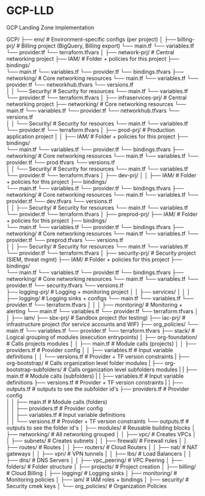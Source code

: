 # GCP-LLD
GCP Landing Zone Implementation


GCP/
├── env/                                  # Environment-specific configs (per project)
│   ├── billing-prj/                      # Billing project (BigQuery, Billing export)
        └── main.tf
        └── variables.tf
        └── provider.tf
        └── terraform.tfvars
│   ├── network-prj/                      # Central networking project
        ├── IAM/                          # Folder + policies for this project
            ├── bindings/            
                └── main.tf
                └── variables.tf
                └── provider.tf
                └── bindings.tfvars
        ├── networking/                   # Core networking resources
            └── main.tf
            └── variables.tf
            └── provider.tf
            └── networkhub.tfvars
            └── versions.tf                        
│   │   └── Security/                     # Security for resources
            └── main.tf
            └── variables.tf
            └── provider.tf
            └── terraform.tfvars
│   ├── infraservices-prj/                # Central networking project
        ├── networking/                   # Core networking resources
            └── main.tf
            └── variables.tf
            └── provider.tf
            └── networkhub.tfvars
            └── versions.tf                        
│   │   └── Security/                     # Security for resources
            └── main.tf
            └── variables.tf
            └── provider.tf
            └── terraform.tfvars
│   ├── prod-prj/                         # Production application project
│   │   ├── IAM/                          # Folder + policies for this project
            ├── bindings/            
                └── main.tf
                └── variables.tf
                └── provider.tf
                └── bindings.tfvars
        ├── networking/                   # Core networking resources
            └── main.tf
            └── variables.tf
            └── provider.tf
            └── prod.tfvars
            └── versions.tf                        
│   │   └── Security/                     # Security for resources
            └── main.tf
            └── variables.tf
            └── provider.tf
            └── terraform.tfvars
│   ├── dev-prj/
│   │   ├── IAM/                          # Folder + policies for this project
            ├── bindings/            
                └── main.tf
                └── variables.tf
                └── provider.tf
                └── bindings.tfvars
        ├── networking/                   # Core networking resources
            └── main.tf
            └── variables.tf
            └── provider.tf
            └── dev.tfvars
            └── versions.tf                        
│   │   ├── Security/                     # Security for resources
            └── main.tf
            └── variables.tf
            └── provider.tf
            └── terraform.tfvars
│   ├── preprod-prj/
        ├── IAM/                          # Folder + policies for this project
            ├── bindings/            
                └── main.tf
                └── variables.tf
                └── provider.tf
                └── bindings.tfvars
        ├── networking/                   # Core networking resources
            └── main.tf
            └── variables.tf
            └── provider.tf
            └── preprod.tfvars
            └── versions.tf                        
│   │   ├── Security/                     # Security for resources
            └── main.tf
            └── variables.tf
            └── provider.tf
            └── terraform.tfvars
│   ├── security-prj/                     # Security project (SIEM, threat mgmt)
        ├── IAM/                          # Folder + policies for this project
            ├── bindings/            
                └── main.tf
                └── variables.tf
                └── provider.tf
                └── bindings.tfvars
        ├── networking/                   # Core networking resources
            └── main.tf
            └── variables.tf
            └── provider.tf
            └── security.tfvars
            └── versions.tf        
    ├── logging-prj/                      # Logging + monitoring project
│   │   ├── services/
│   │   │   ├── logging/                  # Logging sinks + configs
                └── main.tf
                └── variables.tf
                └── provider.tf
                └── terraform.tfvars
│   │   │   ├── monitoring/               # Monitoring + alerting
                └── main.tf
                └── variables.tf
                └── provider.tf
                └── terraform.tfvars
│   │       ├── iam/
    ├── sbx-prj/                          # Sandbox project (for testing)
    ├── iac-prj/                          # infrastructure project (for service accounts and WIF)
    ├── org_policies/
        └── main.tf
        └── variables.tf
        └── provider.tf
        └── terraform.tfvars
├── stack/                                # Logical grouping of modules (execution entrypoints)
│   ├── org-foundation/                   # Calls projects modules
│   │   ├── main.tf                       # Module calls (projects)
│   │   ├── providers.tf                  # Provider config
│   │   ├── variables.tf                  # Input variable definitions
│   │   └── versions.tf                   # Provider + TF version constraints
|   ├── org-bootstrap/                    # Calls organization level folder modules
|       ├── org-bootstrap-subfolders/     # Calls organization level subfolders modules
|       |   ├── main.tf                   # Module calls (subfolders)
|       |   ├── variables.tf              # Input variable definitions
            ├── versions.tf               # Provider + TF version constraints
|       |   ├── outputs.tf                # outputs to see the subfolder id's
            ├── providers.tf              # Provider config          
│   │   ├── main.tf                       # Module calls (folders)      
│   │   ├── providers.tf                  # Provider config       
│   │   ├── variables.tf                  # Input variable definitions      
│   │   └── versions.tf                   # Provider + TF version constraints
        └── outputs.tf                    # outputs to see the folder id's
│
├── modules/                              # Reusable building blocks 
│   ├── networking/                       # All networking grouped
│   │   ├── vpc/                          # Creates VPCs
│   │   ├── subnets/                      # Creates subnets
│   │   ├── firewall/                     # Firewall rules
│   │   ├── routes/                       # Routes
│   │   ├── routers/                      # Cloud Routers
│   │   ├── nat/                          # NAT gateways
│   │   ├── vpn/                          # VPN tunnels
│   │   ├── lbs/                          # Load Balancers
│   │   ├── dns/                          # DNS Servers
│   │   ├── vpc_peering/                  # VPC Peering
│   ├── folders/                          # Folder structure
│   ├── projects/                         # Project creation
│   ├── billing/                          # Cloud Billing
│   ├── logging/                          # Logging sinks
│   ├── monitoring/                       # Monitoring policies
│   ├── iam/                              # IAM roles + bindings
│   ├── security/                         # Security cmek keys
│   └── org_policies/                     # Organization Policies
